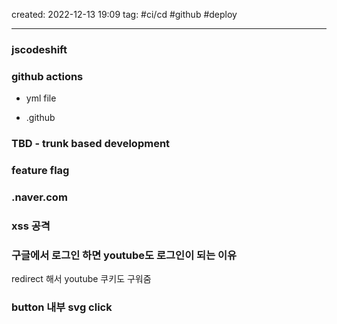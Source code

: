 created: 2022-12-13 19:09
tag: #ci/cd #github #deploy
***
### jscodeshift

### github actions
- yml file
	

- .github
	

### TBD - trunk based development

### feature flag

### .naver.com

### xss 공격

### 구글에서 로그인 하면 youtube도 로그인이 되는 이유
redirect 해서 youtube 쿠키도 구워줌

### button 내부 svg click